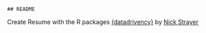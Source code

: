 	## README

Create Resume with the R packages [{datadrivencv}](https://nickstrayer.me/datadrivencv/) by [Nick Strayer](https://github.com/nstrayer)
